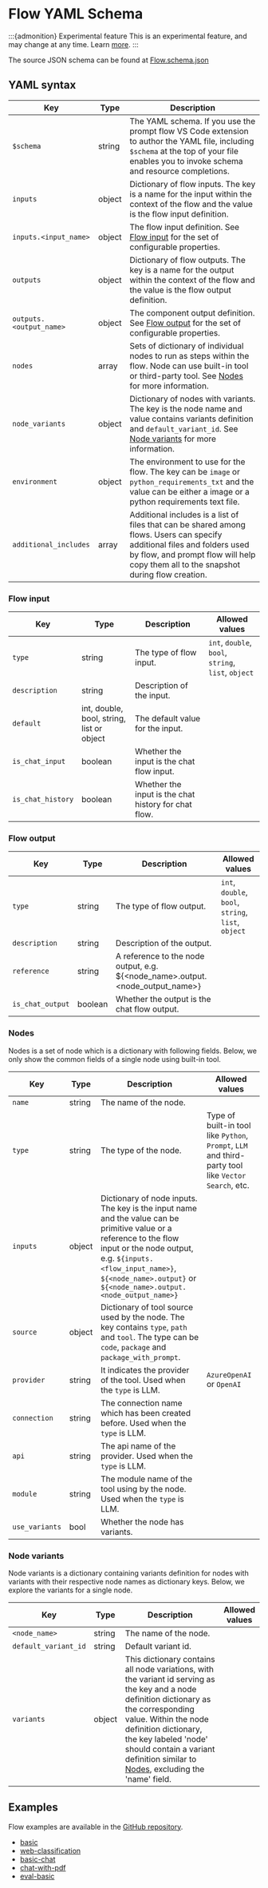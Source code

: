 # Flow YAML Schema

:::{admonition} Experimental feature
This is an experimental feature, and may change at any time. Learn [more](../how-to-guides/faq.md#stable-vs-experimental).
:::

The source JSON schema can be found at [Flow.schema.json](https://azuremlschemas.azureedge.net/promptflow/latest/Flow.schema.json)

## YAML syntax

| Key                        | Type      | Description                                                                                                                                                                                                       |
|----------------------------|-----------|-------------------------------------------------------------------------------------------------------------------------------------------------------------------------------------------------------------------|
| `$schema`                  | string    | The YAML schema. If you use the prompt flow VS Code extension to author the YAML file, including `$schema` at the top of your file enables you to invoke schema and resource completions.              |
| `inputs`                   | object    | Dictionary of flow inputs. The key is a name for the input within the context of the flow and the value is the flow input definition.                                                                             |
| `inputs.<input_name>`      | object    | The flow input definition. See [Flow input](#flow-input) for the set of configurable properties.                                                                                                                  |
| `outputs`                  | object    | Dictionary of flow outputs. The key is a name for the output within the context of the flow and the value is the flow output definition.                                                                          |
| `outputs.<output_name>`    | object    | The component output definition. See [Flow output](#flow-output) for the set of configurable properties.                                                                                                          |
| `nodes`                    | array     | Sets of dictionary of individual nodes to run as steps within the flow. Node can use built-in tool or third-party tool. See [Nodes](#nodes) for more information.                                                 |
| `node_variants`            | object    | Dictionary of nodes with variants. The key is the node name and value contains variants definition and `default_variant_id`. See [Node variants](#node-variants) for more information.                            |
| `environment`              | object    | The environment to use for the flow. The key can be `image` or `python_requirements_txt` and the value can be either a image or a python requirements text file.                                                  |
| `additional_includes`      | array     | Additional includes is a list of files that can be shared among flows. Users can specify additional files and folders used by flow, and prompt flow will help copy them all to the snapshot during flow creation. |


### Flow input

| Key               | Type                                      | Description                                          | Allowed values                                      |
|-------------------|-------------------------------------------|------------------------------------------------------|-----------------------------------------------------|
| `type`            | string                                    | The type of flow input.                              | `int`, `double`, `bool`, `string`, `list`, `object` |
| `description`     | string                                    | Description of the input.                            |                                                     |
| `default`         | int, double, bool, string, list or object | The default value for the input.                     |                                                     |
| `is_chat_input`   | boolean                                   | Whether the input is the chat flow input.            |                                                     |
| `is_chat_history` | boolean                                   | Whether the input is the chat history for chat flow. |                                                     |

### Flow output

| Key              | Type    | Description                                                                   | Allowed values                                      |
|------------------|---------|-------------------------------------------------------------------------------|-----------------------------------------------------|
| `type`           | string  | The type of flow output.                                                      | `int`, `double`, `bool`, `string`, `list`, `object` |
| `description`    | string  | Description of the output.                                                    |                                                     |
| `reference`      | string  | A reference to the node output, e.g. ${<node_name>.output.<node_output_name>} |                                                     |
| `is_chat_output` | boolean | Whether the output is the chat flow output.                                   |                                                     |

### Nodes
Nodes is a set of node which is a dictionary with following fields. Below, we only show the common fields of a single node using built-in tool.

| Key            | Type   | Description                                                                                                                                                                                                                                               | Allowed values                                                                                       |
|----------------|--------|-----------------------------------------------------------------------------------------------------------------------------------------------------------------------------------------------------------------------------------------------------------|------------------------------------------------------------------------------------------------------|
| `name`         | string | The name of the node.                                                                                                                                                                                                                                     |                                                                                                      |
| `type`         | string | The type of the node.                                                                                                                                                                                                                                     | Type of built-in tool like `Python`, `Prompt`, `LLM` and third-party tool like `Vector Search`, etc. |
| `inputs`       | object | Dictionary of node inputs. The key is the input name and the value can be primitive value or a reference to the flow input or the node output, e.g. `${inputs.<flow_input_name>}`, `${<node_name>.output}` or `${<node_name>.output.<node_output_name>}`  |                                                                                                      |
| `source`       | object | Dictionary of tool source used by the node. The key contains `type`, `path` and `tool`. The type can be `code`, `package` and `package_with_prompt`.                                                                                                      |                                                                                                      |
| `provider`     | string | It indicates the provider of the tool. Used when the `type` is LLM.                                                                                                                                                                                       | `AzureOpenAI` or `OpenAI`                                                                            |
| `connection`   | string | The connection name which has been created before. Used when the `type` is LLM.                                                                                                                                                                           |                                                                                                      |
| `api`          | string | The api name of the provider. Used when the `type` is LLM.                                                                                                                                                                                                |                                                                                                      |
| `module`       | string | The module name of the tool using by the node. Used when the `type` is LLM.                                                                                                                                                                               |                                                                                                      |
| `use_variants` | bool   | Whether the node has variants.                                                                                                                                                                                                                            |                                                                                                      |


### Node variants
Node variants is a dictionary containing variants definition for nodes with variants with their respective node names as dictionary keys.
Below, we explore the variants for a single node.

| Key                  | Type     | Description                                                                                                                                                                                                                                                                                                   | Allowed values |
|----------------------|----------|---------------------------------------------------------------------------------------------------------------------------------------------------------------------------------------------------------------------------------------------------------------------------------------------------------------|----------------|
| `<node_name>`        | string   | The name of the node.                                                                                                                                                                                                                                                                                         |                |
| `default_variant_id` | string   | Default variant id.                                                                                                                                                                                                                                                                                           |                |
| `variants `          | object   | This dictionary contains all node variations, with the variant id serving as the key and a node definition dictionary as the corresponding value.  Within the node definition dictionary, the key labeled 'node' should contain a variant definition similar to [Nodes](#nodes), excluding the 'name' field.  |                |



## Examples

Flow examples are available in the [GitHub repository](https://github.com/microsoft/promptflow/tree/main/examples/flows).

- [basic](https://github.com/microsoft/promptflow/tree/main/examples/flows/standard/basic)
- [web-classification](https://github.com/microsoft/promptflow/tree/main/examples/flows/standard/web-classification)
- [basic-chat](https://github.com/microsoft/promptflow/tree/main/examples/flows/chat/basic-chat)
- [chat-with-pdf](https://github.com/microsoft/promptflow/tree/main/examples/flows/chat/chat-with-pdf)
- [eval-basic](https://github.com/microsoft/promptflow/tree/main/examples/flows/evaluation/eval-basic)